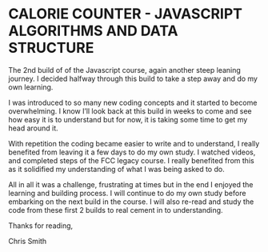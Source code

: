 #  CALORIE COUNTER - JAVASCRIPT ALGORITHMS AND DATA STRUCTURE

The 2nd build of of the Javascript course, again another steep leaning journey.  I decided halfway through this build to take a step away and do my own learning.

I was introduced to so many new coding concepts and it started to become overwhelming.  I know I’ll look back at this build in weeks to come and see how easy it is to understand but for now, it is taking some time to get my head around it.

With repetition the coding became easier to write and to understand, I really benefited from leaving it a few days to do my own study.  I watched videos, and completed steps of the FCC legacy course.  I really benefited from this as it solidified my understanding of what I was being asked to do.

All in all it was a challenge, frustrating at times but in the end I enjoyed the learning and building process.  I will continue to do my own study before embarking on the next build in the course.  I will also re-read and study the code from these first 2 builds to real cement in to understanding.

Thanks for reading,

Chris Smith
